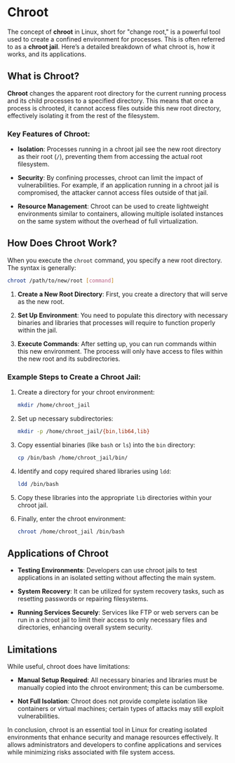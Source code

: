 # Chroot 

The concept of **chroot** in Linux, short for "change root," is a powerful tool used to create a confined environment for processes. This is often referred to as a **chroot jail**. Here’s a detailed breakdown of what chroot is, how it works, and its applications.

## What is Chroot?

**Chroot** changes the apparent root directory for the current running process and its child processes to a specified directory. This means that once a process is chrooted, it cannot access files outside this new root directory, effectively isolating it from the rest of the filesystem.

### Key Features of Chroot:

- **Isolation**: Processes running in a chroot jail see the new root directory as their root (`/`), preventing them from accessing the actual root filesystem.
  
- **Security**: By confining processes, chroot can limit the impact of vulnerabilities. For example, if an application running in a chroot jail is compromised, the attacker cannot access files outside of that jail.

- **Resource Management**: Chroot can be used to create lightweight environments similar to containers, allowing multiple isolated instances on the same system without the overhead of full virtualization.

## How Does Chroot Work?

When you execute the `chroot` command, you specify a new root directory. The syntax is generally:

```bash
chroot /path/to/new/root [command]
```

1. **Create a New Root Directory**: First, you create a directory that will serve as the new root.
  
2. **Set Up Environment**: You need to populate this directory with necessary binaries and libraries that processes will require to function properly within the jail.

3. **Execute Commands**: After setting up, you can run commands within this new environment. The process will only have access to files within the new root and its subdirectories.

### Example Steps to Create a Chroot Jail:

1. Create a directory for your chroot environment:
   ```bash
   mkdir /home/chroot_jail
   ```

2. Set up necessary subdirectories:
   ```bash
   mkdir -p /home/chroot_jail/{bin,lib64,lib}
   ```

3. Copy essential binaries (like `bash` or `ls`) into the `bin` directory:
   ```bash
   cp /bin/bash /home/chroot_jail/bin/
   ```

4. Identify and copy required shared libraries using `ldd`:
   ```bash
   ldd /bin/bash
   ```

5. Copy these libraries into the appropriate `lib` directories within your chroot jail.

6. Finally, enter the chroot environment:
   ```bash
   chroot /home/chroot_jail /bin/bash
   ```

## Applications of Chroot

- **Testing Environments**: Developers can use chroot jails to test applications in an isolated setting without affecting the main system.
  
- **System Recovery**: It can be utilized for system recovery tasks, such as resetting passwords or repairing filesystems.

- **Running Services Securely**: Services like FTP or web servers can be run in a chroot jail to limit their access to only necessary files and directories, enhancing overall system security.

## Limitations

While useful, chroot does have limitations:

- **Manual Setup Required**: All necessary binaries and libraries must be manually copied into the chroot environment; this can be cumbersome.
  
- **Not Full Isolation**: Chroot does not provide complete isolation like containers or virtual machines; certain types of attacks may still exploit vulnerabilities.

In conclusion, chroot is an essential tool in Linux for creating isolated environments that enhance security and manage resources effectively. It allows administrators and developers to confine applications and services while minimizing risks associated with file system access.
